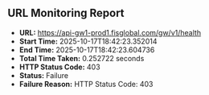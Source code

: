 ## URL Monitoring Report

- **URL:** https://api-gw1-prod1.fisglobal.com/gw/v1/health
- **Start Time:** 2025-10-17T18:42:23.352014
- **End Time:** 2025-10-17T18:42:23.604736
- **Total Time Taken:** 0.252722 seconds
- **HTTP Status Code:** 403
- **Status:** Failure
- **Failure Reason:** HTTP Status Code: 403
